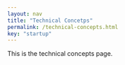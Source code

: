 ```yaml
---
layout: nav
title: "Technical Concetps"
permalink: /technical-concepts.html
key: "startup"
---
```


This is the technical concepts page.